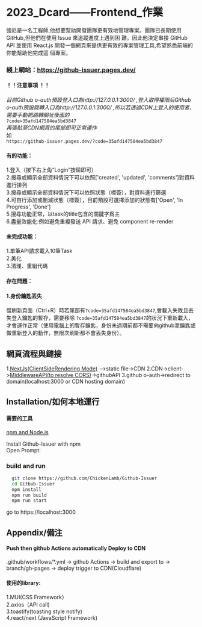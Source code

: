 
# 2023_Dcard——Frontend_作業

強尼是一名工程師,他想要幫助開發團隊更有效地管理專案。團隊已⻑期使用 GitHub,但他們在使用 Issue 來追蹤進度上遇到困
難。因此他決定串接 GitHub API 並使用 React.js 開發一個網頁來提供更有效的專案管理工具,希望熟悉前端的你能幫助他完成這
個專案。

### 綫上網站：https://github-issuer.pages.dev/
#### ！！注意事項 ！！  

*目前Github o-auth預設登入口為http://127.0.0.1:3000/ ,登入取得權限后Github o-auth預設跳轉入口為http://127.0.0.1:3000/ ,所以若透過CDN上登入的使用者，需要手動把跳轉網址後面的* \
``?code=35afd147584ea5bd3847``
\
*再張貼至CDN網頁的尾部即可正常運作*  \
如 \
``https://github-issuer.pages.dev/?code=35afd147584ea5bd3847``

#### 有的功能：
1.登入（按下右上角“Login”按鈕即可）\
2.搜尋或顯示全部資料情況下可以依照['created', 'updated', 'comments']對資料進行排列\
3.搜尋或顯示全部資料情況下可以依照狀態（標簽），對資料進行篩選\
4.可自行添加或刪減狀態（標簽），目前預設可選擇添加的狀態有['Open', 'In Progress', 'Done']\
5.搜尋功能正常，以task的title包含的關鍵字爲主\
6.盡量效能化:例如避免重複發送 API 請求、避免 component re-render
#### 未完成功能：
1.單筆API請求載入10筆Task\
2.美化\
3.清理、重組代碼
#### 存在問題：
#### 1.身份鑰匙丟失
儅刷新頁面（Ctrl+R）時若尾部有``?code=35afd147584ea5bd3847``,會載入失敗且丟失登入鑰匙的暫存，需要移除
``?code=35afd147584ea5bd3847``的狀況下重新載入，才會運作正常（使用電腦上的暫存鑰匙，身份未過期前都不需要向github拿鑰匙或做重新登入的動作，無限次刷新都不會丟失身份）。

## 網頁流程與鏈接

1.[NextJs(ClientSideRendering Mode)](https://github.com/ChickenLamb/Github-Issuer) ——>static file->CDN
2.CDN->client->[MiddlewareAPI(to resolve CORS)](https://github.com/ChickenLamb/Github-Get-Token-API)->githubAPI
3.github o-auth->redirect to domain(localhost:3000 or CDN hosting domain)




## Installation/如何本地運行
#### 需要的工具
[npm and Node.js](https://docs.npmjs.com/downloading-and-installing-node-js-and-npm)

Install Github-Issuer with npm
\
Open Prompt:
### build and run

```bash
  git clone https://github.com/ChickenLamb/Github-Issuer
  cd Gitbub-Issuer
  npm install
  npm run build
  npm run start
```
  go to https://localhost:3000
    


## Appendix/備注

#### Push then github Actions automatically Deploy to CDN

.github/workflows/*.yml -> github Actions -> build and export to -> branch/gh-pages -> deploy trigger to CDN(Cloudflare)

#### 使用的library:
1.MUI(CSS Framework）\
2.axios（API call) \
3.toastify(toasting style notify)\
4.react/next (JavaScript Framework)